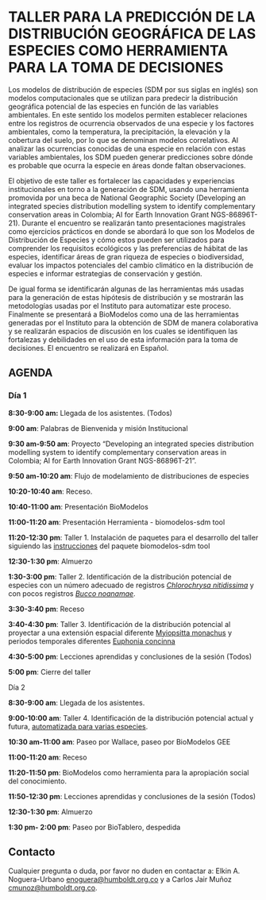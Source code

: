 # TALLER PARA LA PREDICCIÓN DE LA DISTRIBUCIÓN GEOGRÁFICA DE LAS ESPECIES COMO HERRAMIENTA PARA LA TOMA DE DECISIONES

Los modelos de distribución de especies (SDM por sus siglas en inglés) son modelos computacionales que se utilizan para predecir la distribución geográfica potencial de las especies en función de las variables ambientales. En este sentido los  modelos permiten establecer relaciones entre los registros de ocurrencia observados de una especie y los factores ambientales, como la temperatura, la precipitación, la elevación y la cobertura del suelo, por lo que se denominan modelos correlativos. Al analizar las ocurrencias conocidas de una especie en relación con estas variables ambientales, los SDM pueden generar predicciones sobre dónde es probable que ocurra la especie en áreas donde faltan observaciones.

El objetivo de este taller es fortalecer las capacidades y experiencias institucionales en torno a la generación de SDM, usando una herramienta promovida por una beca de National Geographic Society (Developing an integrated species distribution modelling system to identify complementary conservation areas in Colombia; AI for Earth Innovation Grant NGS-86896T-21). Durante el encuentro se realizarán tanto presentaciones magistrales como ejercicios prácticos en donde se abordará lo que son los Modelos de Distribución de Especies y cómo estos pueden ser utilizados para comprender los requisitos ecológicos y las preferencias de hábitat de las especies, identificar áreas de gran riqueza de especies o biodiversidad, evaluar los impactos potenciales del cambio climático en la distribución de especies e informar estrategias de conservación y gestión. 

De igual forma se identificarán algunas de las herramientas más  usadas para la generación de estas hipótesis de distribución y se mostrarán las metodologías usadas por el Instituto para automatizar este proceso. Finalmente se presentará a BioModelos como una de las herramientas generadas por el Instituto para la obtención de SDM de manera colaborativa y se realizarán espacios de discusión en los cuales se identifiquen las fortalezas y debilidades en el uso de esta información para la toma de decisiones.
El encuentro se realizará en Español. 


## AGENDA 

### Día 1 

**8:30-9:00 am:** Llegada de los asistentes. (Todos)

**9:00 am**: Palabras de Bienvenida y misión Institucional

**9:30 am-9:50 am**: Proyecto “Developing an integrated species distribution modelling system to identify complementary conservation areas in Colombia; AI for Earth Innovation Grant NGS-86896T-21”.

**9:50 am-10:20 am**: Flujo de modelamiento de distribuciones de especies

**10:20-10:40 am**: Receso.

**10:40-11:00 am**: Presentación BioModelos

**11:00-11:20 am**: Presentación Herramienta - biomodelos-sdm tool

**11:20-12:30 pm**: Taller 1. Instalación de paquetes para el desarrollo del taller siguiendo las [instrucciones](setup.html) del paquete biomodelos-sdm tool

**12:30-1:30 pm**: Almuerzo

**1:30-3:00 pm**: Taller 2. Identificación de la distribución potencial de especies con un número adecuado de registros [*Chlorochrysa nitidissima*](working-example-1.html) y con pocos registros [*Bucco noanamae*](working-example-2.html).

**3:30-3:40 pm**: Receso

**3:40-4:30 pm**: Taller 3. Identificación de la distribución potencial al proyectar a una extensión espacial diferente [Myiopsitta monachus](working-example-3.html) y periodos temporales diferentes [Euphonia concinna](working-example-4.html)

**4:30-5:00 pm**: Lecciones aprendidas y conclusiones de la sesión (Todos)

**5:00 pm**: Cierre del taller


Día 2


**8:30-9:00 am**: Llegada de los asistentes.

**9:00-10:00 am**: Taller 4. Identificación de la distribución potencial actual y futura, [automatizada para varias especies](working-example-5.html).

**10:30 am-11:00 am**: Paseo por Wallace, paseo por BioModelos GEE

**11:00-11:20 am**: Receso

**11:20-11:50 pm**: BioModelos como herramienta para la apropiación social del conocimiento. 

**11:50-12:30 pm**: Lecciones aprendidas y conclusiones de la sesión (Todos)

**12:30-1:30 pm**: Almuerzo

**1:30 pm- 2:00 pm**: Paseo por BioTablero, despedida


## Contacto  
 
Cualquier pregunta o duda, por favor no duden en contactar a: Elkin A. Noguera-Urbano enoguera@humboldt.org.co y a Carlos Jair Muñoz cmunoz@humboldt.org.co.



